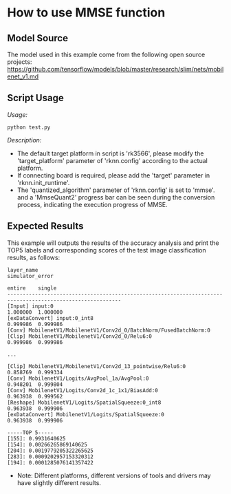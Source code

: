 # How to use MMSE function

## Model Source
The model used in this example come from the following open source projects:  
https://github.com/tensorflow/models/blob/master/research/slim/nets/mobilenet_v1.md

## Script Usage
*Usage:*
```
python test.py
```
*Description:*
- The default target platform in script is 'rk3566', please modify the 'target_platform' parameter of 'rknn.config' according to the actual platform.
- If connecting board is required, please add the 'target' parameter in 'rknn.init_runtime'.
- The 'quantized_algorithm' parameter of 'rknn.config' is set to 'mmse'. and a 'MmseQuant2' progress bar can be seen during the conversion process, indicating the execution progress of MMSE.


## Expected Results
This example will outputs the results of the accuracy analysis and print the TOP5 labels and corresponding scores of the test image classification results, as follows:
```
layer_name                                                                          simulator_error        
                                                                                   entire    single        
-----------------------------------------------------------------------------------------------------------
[Input] input:0                                                                   1.000000  1.000000       
[exDataConvert] input:0_int8                                                      0.999986  0.999986       
[Conv] MobilenetV1/MobilenetV1/Conv2d_0/BatchNorm/FusedBatchNorm:0                
[Clip] MobilenetV1/MobilenetV1/Conv2d_0/Relu6:0                                   0.999986  0.999986 

...

[Clip] MobilenetV1/MobilenetV1/Conv2d_13_pointwise/Relu6:0                        0.858769  0.999334       
[Conv] MobilenetV1/Logits/AvgPool_1a/AvgPool:0                                    0.948201  0.999804       
[Conv] MobilenetV1/Logits/Conv2d_1c_1x1/BiasAdd:0                                 0.963938  0.999562       
[Reshape] MobilenetV1/Logits/SpatialSqueeze:0_int8                                0.963938  0.999906       
[exDataConvert] MobilenetV1/Logits/SpatialSqueeze:0                               0.963938  0.999906  
```
```
-----TOP 5-----
[155]: 0.9931640625
[154]: 0.00266265869140625
[204]: 0.0019779205322265625
[283]: 0.0009202957153320312
[194]: 0.0001285076141357422
```
- Note: Different platforms, different versions of tools and drivers may have slightly different results.